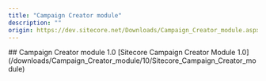 ```yaml
---
title: "Campaign Creator module"
description: ""
origin: https://dev.sitecore.net/Downloads/Campaign_Creator_module.aspx
---
```


<Card variant='outlineRaised' px={0} mb={8}>
<CardHeader>
## Campaign Creator module 1.0
</CardHeader>
<CardBody>
[Sitecore Campaign Creator Module 1.0](/downloads/Campaign_Creator_module/10/Sitecore_Campaign_Creator_module)
</CardBody>          
</Card>